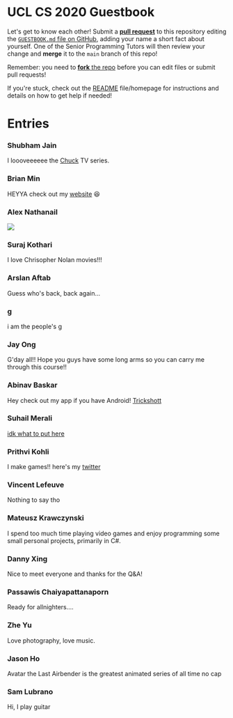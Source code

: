 # UCL CS 2020 Guestbook

Let's get to know each other! Submit a [**pull request**](https://github.com/shu8/ucl-cs-2020-guestbook/compare) to this repository editing the [`GUESTBOOK.md` file on GitHub](https://github.com/shu8/ucl-cs-2020-guestbook/blob/main/GUESTBOOK.md), adding your name a short fact about yourself. One of the Senior Programming Tutors will then review your change and **merge** it to the `main` branch of this repo!

Remember: you need to [**fork** the repo](https://github.com/shu8/ucl-cs-2020-guestbook/fork) before you can edit files or submit pull requests!

If you're stuck, check out the [README](./README.md) file/homepage for instructions and details on how to get help if needed!

# Entries

### Shubham Jain
I loooveeeeee the [Chuck](https://www.nbc.com/chuck) TV series.

### Brian Min
HEYYA check out my [website](https://bymi15.github.io) 😆

### Alex Nathanail
![](https://i.redd.it/hqculc19byl11.jpg)

### Suraj Kothari
I love Chrisopher Nolan movies!!!

### Arslan Aftab
Guess who's back, back again...

### g
i am the people's g

### Jay Ong
G'day all!! Hope you guys have some long arms so you can carry me through this course!!

### Abinav Baskar
Hey check out my app if you have Android! [Trickshott](https://play.google.com/store/apps/details?id=com.abinavbaskar.trickshott_release)

### Suhail Merali
[idk what to put here](https://www.youtube.com/watch?v=dQw4w9WgXcQ)

### Prithvi Kohli
I make games!! here's my [twitter](https://twitter.com/PrithviKGames)

### Vincent Lefeuve
Nothing to say tho

### Mateusz Krawczynski
I spend too much time playing video games and enjoy programming some small personal projects, primarily in C#.

### Danny Xing
Nice to meet everyone and thanks for the Q&A! 

### Passawis Chaiyapattanaporn
Ready for allnighters....

### Zhe Yu
Love photography, love music.

### Jason Ho
Avatar the Last Airbender is the greatest animated series of all time no cap

### Sam Lubrano
Hi, I play guitar